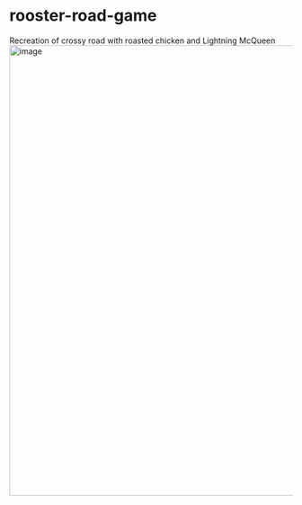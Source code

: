 # rooster-road-game
Recreation of crossy road with roasted chicken and Lightning McQueen
<img width="802" alt="image" src="https://github.com/user-attachments/assets/4387a9ca-6177-4794-bd10-4e2266f37778">
